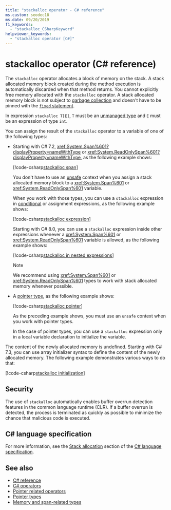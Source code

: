 ```yaml
---
title: "stackalloc operator - C# reference"
ms.custom: seodec18
ms.date: 09/20/2019
f1_keywords: 
  - "stackalloc_CSharpKeyword"
helpviewer_keywords: 
  - "stackalloc operator [C#]"
---
```

# stackalloc operator (C# reference)

The `stackalloc` operator allocates a block of memory on the stack. A stack allocated memory block created during the method execution is automatically discarded when that method returns. You cannot explicitly free memory allocated with the `stackalloc` operator. A stack allocated memory block is not subject to [garbage collection](../../../standard/garbage-collection/index.md) and doesn't have to be pinned with the [`fixed` statement](../keywords/fixed-statement.md).

In expression `stackalloc T[E]`, `T` must be an [unmanaged type](../builtin-types/unmanaged-types.md) and `E` must be an expression of type `int`.

You can assign the result of the `stackalloc` operator to a variable of one of the following types:

- Starting with C# 7.2, <xref:System.Span%601?displayProperty=nameWithType> or <xref:System.ReadOnlySpan%601?displayProperty=nameWithType>, as the following example shows:

  [!code-csharp[stackalloc span](~/samples/csharp/language-reference/operators/StackallocOperator.cs#AssignToSpan)]

  You don't have to use an [unsafe](../keywords/unsafe.md) context when you assign a stack allocated memory block to a <xref:System.Span%601> or <xref:System.ReadOnlySpan%601> variable.

  When you work with those types, you can use a `stackalloc` expression in [conditional](conditional-operator.md) or assignment expressions, as the following example shows:

  [!code-csharp[stackalloc expression](~/samples/csharp/language-reference/operators/StackallocOperator.cs#AsExpression)]

  Starting with C# 8.0, you can use a `stackalloc` expression inside other expressions whenever a <xref:System.Span%601> or <xref:System.ReadOnlySpan%601> variable is allowed, as the following example shows:

  [!code-csharp[stackalloc in nested expressions](~/samples/csharp/language-reference/operators/StackallocOperator.cs#Nested)]

  > [!NOTE]
  > We recommend using <xref:System.Span%601> or <xref:System.ReadOnlySpan%601> types to work with stack allocated memory whenever possible.

- A [pointer type](../../programming-guide/unsafe-code-pointers/pointer-types.md), as the following example shows:

  [!code-csharp[stackalloc pointer](~/samples/csharp/language-reference/operators/StackallocOperator.cs#AssignToPointer)]

  As the preceding example shows, you must use an `unsafe` context when you work with pointer types.

  In the case of pointer types, you can use a `stackalloc` expression only in a local variable declaration to initialize the variable.

The content of the newly allocated memory is undefined. Starting with C# 7.3, you can use array initializer syntax to define the content of the newly allocated memory. The following example demonstrates various ways to do that:

[!code-csharp[stackalloc initialization](~/samples/csharp/language-reference/operators/StackallocOperator.cs#StackallocInit)]

## Security

The use of `stackalloc` automatically enables buffer overrun detection features in the common language runtime (CLR). If a buffer overrun is detected, the process is terminated as quickly as possible to minimize the chance that malicious code is executed.

## C# language specification

For more information, see the [Stack allocation](~/_csharplang/spec/unsafe-code.md#stack-allocation) section of the [C# language specification](~/_csharplang/spec/introduction.md).

## See also

- [C# reference](../index.md)
- [C# operators](index.md)
- [Pointer related operators](pointer-related-operators.md)
- [Pointer types](../../programming-guide/unsafe-code-pointers/pointer-types.md)
- [Memory and span-related types](../../../standard/memory-and-spans/index.md)
